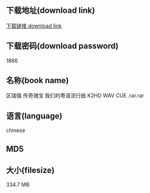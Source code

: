 ## 下载地址(download link)
[下载链接 download link](https://voluble-croquembouche-d321dc.netlify.app/?s=%E5%8C%BA%E7%91%9E%E5%BC%BA+%E4%BC%A0%E5%A5%87%E7%91%B0%E5%AE%9D+%E6%88%91%E4%BB%AC%E7%9A%84%E7%B2%A4%E8%AF%AD%E6%B5%81%E8%A1%8C%E6%9B%B2+K2HD+WAV+CUE+.rar)

## 下载密码(download password)
1866

## 名称(book name)
区瑞强 传奇瑰宝 我们的粤语流行曲 K2HD WAV CUE .rar.rar

## 语言(language)
chinese

## MD5


## 大小(filesize)
334.7 MB
